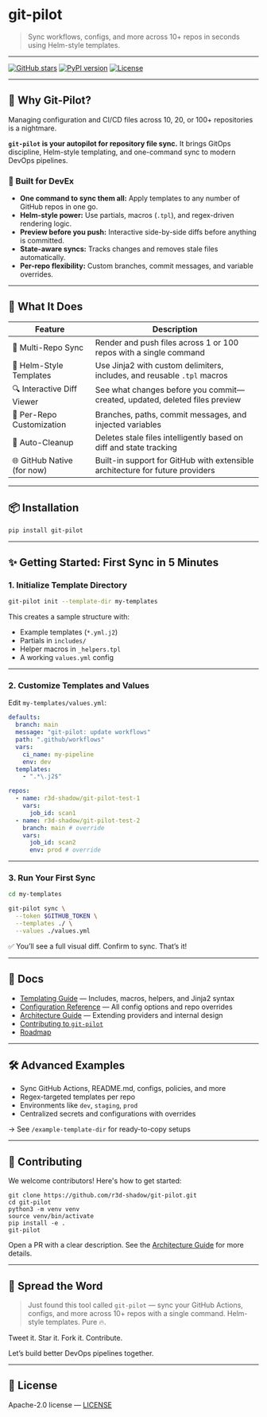 # git-pilot

> Sync workflows, configs, and more across 10+ repos in seconds using Helm-style templates.

---

[![GitHub stars](https://img.shields.io/github/stars/r3d-shadow/git-pilot?style=social)](https://github.com/r3d-shadow/git-pilot/stargazers)
[![PyPI version](https://img.shields.io/pypi/v/git-pilot)](https://pypi.org/project/git-pilot/)
[![License](https://img.shields.io/github/license/r3d-shadow/git-pilot)](LICENSE)

---

## 🚀 Why Git-Pilot?

Managing configuration and CI/CD files across 10, 20, or 100+ repositories is a nightmare.

**`git-pilot` is your autopilot for repository file sync.** It brings GitOps discipline, Helm-style templating, and one-command sync to modern DevOps pipelines.

### 🧠 Built for DevEx

* **One command to sync them all:** Apply templates to any number of GitHub repos in one go.
* **Helm-style power:** Use partials, macros (`.tpl`), and regex-driven rendering logic.
* **Preview before you push:** Interactive side-by-side diffs before anything is committed.
* **State-aware syncs:** Tracks changes and removes stale files automatically.
* **Per-repo flexibility:** Custom branches, commit messages, and variable overrides.

---

## 🧰 What It Does

| Feature                    | Description                                                                   |
| -------------------------- | ----------------------------------------------------------------------------- |
| 🔁 Multi-Repo Sync         | Render and push files across 1 or 100 repos with a single command             |
| 🧩 Helm-Style Templates    | Use Jinja2 with custom delimiters, includes, and reusable `.tpl` macros       |
| 🔍 Interactive Diff Viewer | See what changes before you commit—created, updated, deleted files preview    |
| 🧬 Per-Repo Customization  | Branches, paths, commit messages, and injected variables                      |
| 🧹 Auto-Cleanup            | Deletes stale files intelligently based on diff and state tracking            |
| 🌐 GitHub Native (for now) | Built-in support for GitHub with extensible architecture for future providers |

---

## 📦 Installation

```bash
pip install git-pilot
```

---

## ✨ Getting Started: First Sync in 5 Minutes

### 1. Initialize Template Directory

```bash
git-pilot init --template-dir my-templates
```

This creates a sample structure with:

* Example templates (`*.yml.j2`)
* Partials in `includes/`
* Helper macros in `_helpers.tpl`
* A working `values.yml` config

---

### 2. Customize Templates and Values

Edit `my-templates/values.yml`:

```yaml
defaults:
  branch: main
  message: "git-pilot: update workflows"
  path: ".github/workflows"
  vars:
    ci_name: my-pipeline
    env: dev
  templates:
    - ".*\.j2$"

repos:
  - name: r3d-shadow/git-pilot-test-1
    vars:
      job_id: scan1
  - name: r3d-shadow/git-pilot-test-2
    branch: main # override
    vars:
      job_id: scan2
      env: prod # override
```

---

### 3. Run Your First Sync

```bash
cd my-templates

git-pilot sync \
  --token $GITHUB_TOKEN \
  --templates ./ \
  --values ./values.yml
```

✅ You’ll see a full visual diff. Confirm to sync. That’s it!

---

## 📘 Docs

* [Templating Guide](docs/templating.md) — Includes, macros, helpers, and Jinja2 syntax
* [Configuration Reference](docs/configuration.md) — All config options and repo overrides
* [Architecture Guide](docs/architecture-guide.md) — Extending providers and internal design
* [Contributing to `git-pilot`](docs/contributing.md)
* [Roadmap](docs/roadmap.md)

---

## 🛠️ Advanced Examples

* Sync GitHub Actions, README.md, configs, policies, and more
* Regex-targeted templates per repo
* Environments like `dev`, `staging`, `prod`
* Centralized secrets and configurations with overrides

→ See `/example-template-dir` for ready-to-copy setups

---

## 🤝 Contributing

We welcome contributors! Here's how to get started:

```
git clone https://github.com/r3d-shadow/git-pilot.git
cd git-pilot
python3 -m venv venv
source venv/bin/activate
pip install -e .
git-pilot
```

Open a PR with a clear description. See the [Architecture Guide](docs/architecture-guide.md) for more details.

---

## 🚀 Spread the Word

> Just found this tool called `git-pilot` — sync your GitHub Actions, configs, and more across 10+ repos with a single command. Helm-style templates. Pure 🔥.

Tweet it. Star it. Fork it. Contribute.

Let’s build better DevOps pipelines together.

---

## 🪪 License

Apache-2.0 license — [LICENSE](./LICENSE)



